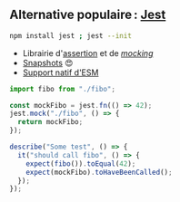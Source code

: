 ## Alternative populaire : [Jest](https://jestjs.io/fr/docs/getting-started)

```sh
npm install jest ; jest --init
```

- Librairie d'[assertion](https://jestjs.io/docs/expect) et de [_mocking_](https://jestjs.io/docs/mock-function-api)
- [Snapshots](https://jestjs.io/docs/snapshot-testing) 😍
- [Support natif d'ESM](https://jestjs.io/fr/docs/ecmascript-modules)

```js
import fibo from "./fibo";

const mockFibo = jest.fn(() => 42);
jest.mock("./fibo", () => {
  return mockFibo;
});

describe("Some test", () => {
  it("should call fibo", () => {
    expect(fibo()).toEqual(42);
    expect(mockFibo).toHaveBeenCalled();
  });
});
```
